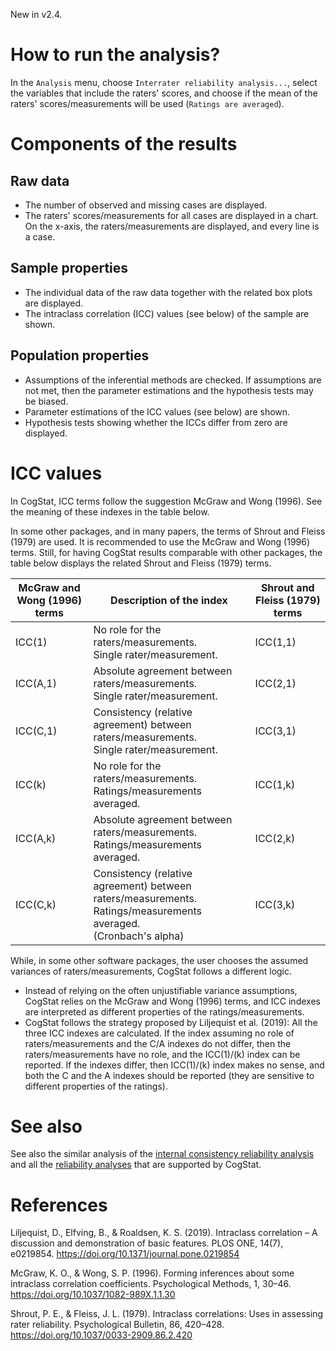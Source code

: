 New in v2.4.
# How to run the analysis?

In the `Analysis` menu, choose `Interrater reliability analysis...`, select the variables that include the raters' scores, and choose if the mean of the raters' scores/measurements will be used (`Ratings are averaged`).

# Components of the results

## Raw data

- The number of observed and missing cases are displayed.
- The raters' scores/measurements for all cases are displayed in a chart. On the x-axis, the raters/measurements are displayed, and every line is a case.

## Sample properties

- The individual data of the raw data together with the related box plots are displayed.
- The intraclass correlation (ICC) values (see below) of the sample are shown.

## Population properties

- Assumptions of the inferential methods are checked. If assumptions are not met, then the parameter estimations and the hypothesis tests may be biased.
- Parameter estimations of the ICC values (see below) are shown.
- Hypothesis tests showing whether the ICCs differ from zero are displayed.

# ICC values

In CogStat, ICC terms follow the suggestion McGraw and Wong (1996). See the meaning of these indexes in the table below.

In some other packages, and in many papers, the terms of Shrout and Fleiss (1979) are used. It is recommended to use the McGraw and Wong (1996) terms. Still, for having CogStat results comparable with other packages, the table below displays the related Shrout and Fleiss (1979) terms.

McGraw and Wong (1996) terms|Description of the index|Shrout and Fleiss (1979) terms
----|----|----
ICC(1)|No role for the raters/measurements.<br>Single rater/measurement.|ICC(1,1)
ICC(A,1)|Absolute agreement between raters/measurements.<br>Single rater/measurement.|ICC(2,1)
ICC(C,1)|Consistency (relative agreement) between raters/measurements.<br>Single rater/measurement.|ICC(3,1)
ICC(k)|No role for the raters/measurements.<br>Ratings/measurements averaged.|ICC(1,k)
ICC(A,k)|Absolute agreement between raters/measurements.<br>Ratings/measurements averaged.|ICC(2,k)
ICC(C,k)|Consistency (relative agreement) between raters/measurements.<br>Ratings/measurements averaged.<br>(Cronbach's alpha)|ICC(3,k)

While, in some other software packages, the user chooses the assumed variances of raters/measurements, CogStat follows a different logic.
- Instead of relying on the often unjustifiable variance assumptions, CogStat relies on the McGraw and Wong (1996) terms, and ICC indexes are interpreted as different properties of the ratings/measurements.
- CogStat follows the strategy proposed by Liljequist et al. (2019): All the three ICC indexes are calculated. If the index assuming no role of raters/measurements and the C/A indexes do not differ, then the raters/measurements have no role, and the ICC(1)/(k) index can be reported. If the indexes differ, then ICC(1)/(k) index makes no sense, and both the C and the A indexes should be reported (they are sensitive to different properties of the ratings).

# See also

See also the similar analysis of the [internal consistency reliability analysis](Internal-consistency-reliability-analysis) and all the [reliability analyses](Reliability) that are supported by CogStat.

# References
Liljequist, D., Elfving, B., & Roaldsen, K. S. (2019). Intraclass correlation – A discussion and demonstration of basic features. PLOS ONE, 14(7), e0219854. <https://doi.org/10.1371/journal.pone.0219854>

McGraw, K. O., & Wong, S. P. (1996). Forming inferences about some intraclass correlation coefficients. Psychological Methods, 1, 30–46. <https://doi.org/10.1037/1082-989X.1.1.30>

Shrout, P. E., & Fleiss, J. L. (1979). Intraclass correlations: Uses in assessing rater reliability. Psychological Bulletin, 86, 420–428. <https://doi.org/10.1037/0033-2909.86.2.420>
